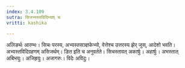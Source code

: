 ```yaml
---
index: 3.4.109
sutra: सिजभ्यस्तविदिभ्यश् च
vritti: kashika

---
```

अलिङर्थः आरम्भः। सिचः परस्य, अभ्यस्तसञ्ज्ञकेभ्यो, वेत्तेश्च उत्तरस्य झेर् जुस्, आदेशो भवति। अभ्यस्तविदिग्रहणम् असिजर्थम्। ङित इति च अनुवर्तते। सिचस्तावत् अकार्षुः। अहार्षुः। अभस्तात् अबिभयुः। अजिह्रयुः। अजागरुः। विदेः अविदुः।